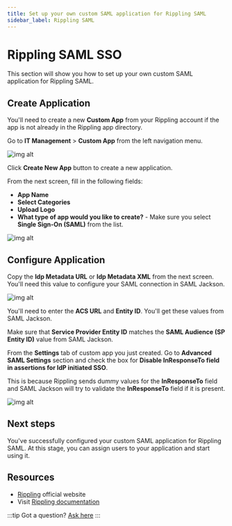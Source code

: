 ```yaml
---
title: Set up your own custom SAML application for Rippling SAML
sidebar_label: Rippling SAML
---
```


# Rippling SAML SSO

This section will show you how to set up your own custom SAML application for Rippling SAML.

## Create Application

You'll need to create a new **Custom App** from your Rippling account if the app is not already in the Rippling app directory.

Go to **IT Management** > **Custom App** from the left navigation menu.

![img alt](/img/sso-providers/rippling/1.png)

Click **Create New App** button to create a new application.

From the next screen, fill in the following fields:

- **App Name**
- **Select Categories**
- **Upload Logo**
- **What type of app would you like to create?** - Make sure you select **Single Sign-On (SAML)** from the list.

![img alt](/img/sso-providers/rippling/2.png)

## Configure Application

Copy the **Idp Metadata URL** or **Idp Metadata XML** from the next screen. You'll need this value to configure your SAML connection in SAML Jackson.

![img alt](/img/sso-providers/rippling/3.png)

You'll need to enter the **ACS URL** and **Entity ID**. You'll get these values from SAML Jackson.

Make sure that **Service Provider Entity ID** matches the **SAML Audience (SP Entity ID)** value from SAML Jackson.

From the **Settings** tab of custom app you just created. Go to **Advanced SAML Settings** section and check the box for **Disable InResponseTo field in assertions for IdP initiated SSO**.

This is because Rippling sends dummy values for the **InResponseTo** field and SAML Jackson will try to validate the **InResponseTo** field if it is present.

![img alt](/img/sso-providers/rippling/4.png)

## Next steps

You've successfully configured your custom SAML application for Rippling SAML. At this stage, you can assign users to your application and start using it.

## Resources

- [Rippling](https://www.rippling.com/) official website
- Visit [Rippling documentation](https://developer.rippling.com/)

:::tip
Got a question? [Ask here](https://discord.gg/uyb7pYt4Pa)
:::
